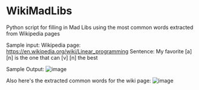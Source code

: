 # WikiMadLibs
Python script for filling in Mad Libs using the most common words extracted from Wikipedia pages

Sample input: 
Wikipedia page: https://en.wikipedia.org/wiki/Linear_programming
Sentence: My favorite [a] [n] is the one that can [v] [n] the best

Sample Output:
![image](https://github.com/J5Chen/WikiMadLibs/assets/118089167/d52bad0f-6f60-42c4-894d-32bad8d9d648)

Also here's the extracted common words for the wiki page:
![image](https://github.com/J5Chen/WikiMadLibs/assets/118089167/e23312c1-543d-48b1-8300-c6034802c3d9)
